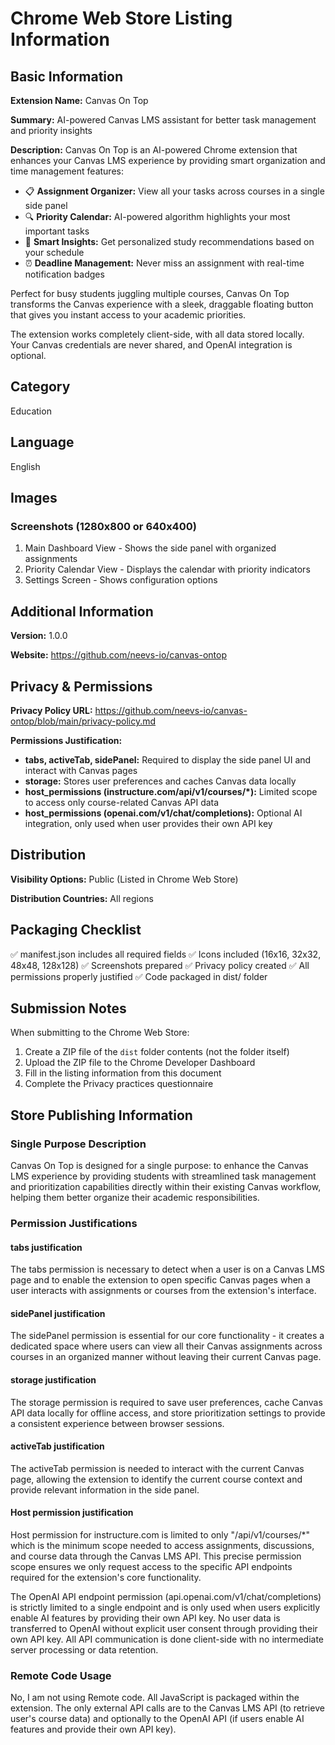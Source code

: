 # Chrome Web Store Listing Information

## Basic Information

**Extension Name:** Canvas On Top

**Summary:** AI-powered Canvas LMS assistant for better task management and priority insights

**Description:**
Canvas On Top is an AI-powered Chrome extension that enhances your Canvas LMS experience by providing smart organization and time management features:

- 📋 **Assignment Organizer:** View all your tasks across courses in a single side panel
- 🔍 **Priority Calendar:** AI-powered algorithm highlights your most important tasks
- 🤖 **Smart Insights:** Get personalized study recommendations based on your schedule
- ⏰ **Deadline Management:** Never miss an assignment with real-time notification badges

Perfect for busy students juggling multiple courses, Canvas On Top transforms the Canvas experience with a sleek, draggable floating button that gives you instant access to your academic priorities.

The extension works completely client-side, with all data stored locally. Your Canvas credentials are never shared, and OpenAI integration is optional.

## Category
Education

## Language
English

## Images

### Screenshots (1280x800 or 640x400)
1. Main Dashboard View - Shows the side panel with organized assignments
2. Priority Calendar View - Displays the calendar with priority indicators
3. Settings Screen - Shows configuration options

## Additional Information

**Version:** 1.0.0

**Website:** https://github.com/neevs-io/canvas-ontop

## Privacy & Permissions

**Privacy Policy URL:** https://github.com/neevs-io/canvas-ontop/blob/main/privacy-policy.md

**Permissions Justification:**
- **tabs, activeTab, sidePanel:** Required to display the side panel UI and interact with Canvas pages
- **storage:** Stores user preferences and caches Canvas data locally
- **host_permissions (instructure.com/api/v1/courses/*):** Limited scope to access only course-related Canvas API data
- **host_permissions (openai.com/v1/chat/completions):** Optional AI integration, only used when user provides their own API key

## Distribution

**Visibility Options:** Public (Listed in Chrome Web Store)

**Distribution Countries:** All regions

## Packaging Checklist

✅ manifest.json includes all required fields
✅ Icons included (16x16, 32x32, 48x48, 128x128)
✅ Screenshots prepared
✅ Privacy policy created
✅ All permissions properly justified
✅ Code packaged in dist/ folder

## Submission Notes

When submitting to the Chrome Web Store:
1. Create a ZIP file of the `dist` folder contents (not the folder itself)
2. Upload the ZIP file to the Chrome Developer Dashboard
3. Fill in the listing information from this document
4. Complete the Privacy practices questionnaire

## Store Publishing Information

### Single Purpose Description
Canvas On Top is designed for a single purpose: to enhance the Canvas LMS experience by providing students with streamlined task management and prioritization capabilities directly within their existing Canvas workflow, helping them better organize their academic responsibilities.

### Permission Justifications

#### tabs justification
The tabs permission is necessary to detect when a user is on a Canvas LMS page and to enable the extension to open specific Canvas pages when a user interacts with assignments or courses from the extension's interface.

#### sidePanel justification
The sidePanel permission is essential for our core functionality - it creates a dedicated space where users can view all their Canvas assignments across courses in an organized manner without leaving their current Canvas page.

#### storage justification
The storage permission is required to save user preferences, cache Canvas API data locally for offline access, and store prioritization settings to provide a consistent experience between browser sessions.

#### activeTab justification
The activeTab permission is needed to interact with the current Canvas page, allowing the extension to identify the current course context and provide relevant information in the side panel.

#### Host permission justification
Host permission for instructure.com is limited to only "/api/v1/courses/*" which is the minimum scope needed to access assignments, discussions, and course data through the Canvas LMS API. This precise permission scope ensures we only request access to the specific API endpoints required for the extension's core functionality.

The OpenAI API endpoint permission (api.openai.com/v1/chat/completions) is strictly limited to a single endpoint and is only used when users explicitly enable AI features by providing their own API key. No user data is transferred to OpenAI without explicit user consent through providing their own API key. All API communication is done client-side with no intermediate server processing or data retention.

### Remote Code Usage
No, I am not using Remote code. All JavaScript is packaged within the extension. The only external API calls are to the Canvas LMS API (to retrieve user's course data) and optionally to the OpenAI API (if users enable AI features and provide their own API key).